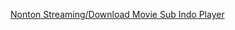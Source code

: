 <a href="http://filmbagus21.com" title="Nonton Movie Sub Indo">Nonton Streaming/Download Movie Sub Indo Player</a>
